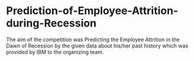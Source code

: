 # Prediction-of-Employee-Attrition-during-Recession
The aim of the competition was Predicting the Employee Attrition in the Dawn of Recession by the given data about his/her past history which was provided by IBM to the organizing team.
